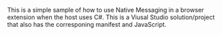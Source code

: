 This is a simple sample of how to use Native Messaging in a browser extension when the host uses C#. This is a Viusal Studio solution/project that also has the corresponing manifest and JavaScript.
